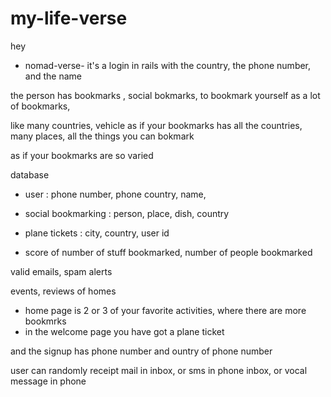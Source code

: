 # my-life-verse
hey
- nomad-verse-
it's a login in rails with the country, the phone number, and the name

the person has bookmarks , social bokmarks, to bookmark yourself as a lot of bookmarks,

like many countries,
vehicle
as if your bookmarks has all the countries, many places, all the things you can bokmark

as if your bookmarks are so varied

database

- user : phone number, phone country, name,

- social bookmarking : person, place, dish, country

- plane tickets : city, country, user id

- score of number of stuff bookmarked, number of people bookmarked




valid emails, spam alerts

events, reviews of homes
- home page is 2 or 3 of your favorite activities, where there are more bookmrks
- in the welcome page you have got a plane ticket

and the signup has phone number and ountry of phone number

user can randomly receipt mail in inbox, or sms in phone inbox, or vocal message in phone

